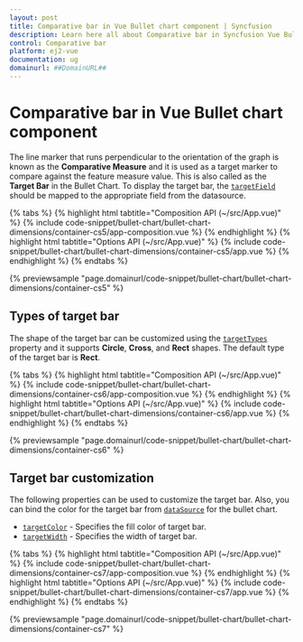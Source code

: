 ```yaml
---
layout: post
title: Comparative bar in Vue Bullet chart component | Syncfusion
description: Learn here all about Comparative bar in Syncfusion Vue Bullet chart component of Syncfusion Essential JS 2 and more.
control: Comparative bar 
platform: ej2-vue
documentation: ug
domainurl: ##DomainURL##
---
```


# Comparative bar in Vue Bullet chart component

The line marker that runs perpendicular to the orientation of the graph is known as the **Comparative Measure** and it is used as a target marker to compare against the feature measure value. This is also called as the **Target Bar** in the Bullet Chart. To display the target bar, the [`targetField`](https://ej2.syncfusion.com/vue/documentation/api/bullet-chart/#targetfield) should be mapped to the appropriate field from the datasource.

{% tabs %}
{% highlight html tabtitle="Composition API (~/src/App.vue)" %}
{% include code-snippet/bullet-chart/bullet-chart-dimensions/container-cs5/app-composition.vue %}
{% endhighlight %}
{% highlight html tabtitle="Options API (~/src/App.vue)" %}
{% include code-snippet/bullet-chart/bullet-chart-dimensions/container-cs5/app.vue %}
{% endhighlight %}
{% endtabs %}
        
{% previewsample "page.domainurl/code-snippet/bullet-chart/bullet-chart-dimensions/container-cs5" %}

## Types of target bar

The shape of the target bar can be customized using the [`targetTypes`](https://ej2.syncfusion.com/vue/documentation/api/bullet-chart/#targettypes) property and it supports **Circle**, **Cross**, and **Rect** shapes. The default type of the target bar is **Rect**.

{% tabs %}
{% highlight html tabtitle="Composition API (~/src/App.vue)" %}
{% include code-snippet/bullet-chart/bullet-chart-dimensions/container-cs6/app-composition.vue %}
{% endhighlight %}
{% highlight html tabtitle="Options API (~/src/App.vue)" %}
{% include code-snippet/bullet-chart/bullet-chart-dimensions/container-cs6/app.vue %}
{% endhighlight %}
{% endtabs %}
        
{% previewsample "page.domainurl/code-snippet/bullet-chart/bullet-chart-dimensions/container-cs6" %}

## Target bar customization

The following properties can be used to customize the target bar. Also, you can bind the color for the target bar from [`dataSource`](https://ej2.syncfusion.com/vue/documentation/api/bullet-chart/#datasource) for the bullet chart.

* [`targetColor`](https://ej2.syncfusion.com/vue/documentation/api/bullet-chart/#targetcolor) - Specifies the fill color of target bar.
* [`targetWidth`](https://ej2.syncfusion.com/vue/documentation/api/bullet-chart/#targetwidth) - Specifies the width of target bar.

{% tabs %}
{% highlight html tabtitle="Composition API (~/src/App.vue)" %}
{% include code-snippet/bullet-chart/bullet-chart-dimensions/container-cs7/app-composition.vue %}
{% endhighlight %}
{% highlight html tabtitle="Options API (~/src/App.vue)" %}
{% include code-snippet/bullet-chart/bullet-chart-dimensions/container-cs7/app.vue %}
{% endhighlight %}
{% endtabs %}
        
{% previewsample "page.domainurl/code-snippet/bullet-chart/bullet-chart-dimensions/container-cs7" %}